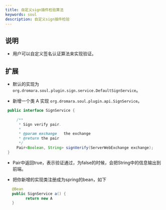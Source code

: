 ```yaml
---
title: 自定义sign插件检验算法
keywords: soul
description: 自定义sign插件检验
---
```



## 说明

* 用户可以自定义签名认证算法来实现验证。

## 扩展

*  默认的实现为 `org.dromara.soul.plugin.sign.service.DefaultSignService`。

*  新增一个类 A 实现  `org.dromara.soul.plugin.api.SignService`。

```java
 public interface SignService {
 
     /**
      * Sign verify pair.
      *
      * @param exchange   the exchange
      * @return the pair
      */
     Pair<Boolean, String> signVerify(ServerWebExchange exchange);
 }

```

* Pair中返回true，表示验证通过，为false的时候，会把String中的信息输出到前端。

* 把你新增的实现类注册成为spring的bean，如下

```java
   @Bean
   public SignService a() {
         return new A
   }
```



